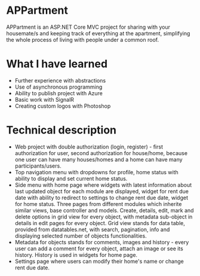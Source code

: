 # APPartment

APPartment is an ASP.NET Core MVC project for sharing with your housemate/s and keeping track of everything at the apartment, simplifying the whole process of living with people under a common roof.

# What I have learned

* Further experience with abstractions
* Use of asynchronous programming
* Ability to publish project with Azure
* Basic work with SignalR
* Creating custom logos with Photoshop

# Technical description

* Web project with double authorization (login, register) - first authorization for user, second authorization for house/home, because one user can have many houses/homes and a home can have many participants/users.
* Top navigation menu with dropdowns for profile, home status with ability to display and set current home status.
* Side menu with home page where widgets with latest information about last updated object for each module are displayed, widget for rent due date with ability to redirect to settings to change rent due date, widget for home status. Three pages from different modules which inherite similar views, base controller and models. Create, details, edit, mark and delete options in grid view for every object, with metadata sub-object in details in edit pages for every object. Grid view stands for data table, provided from datatables.net, with search, pagination, info and displaying selected number of objects functionalities.
* Metadata for objects stands for comments, images and history - every user can add a comment for every object, attach an image or see its history. History is used in widgets for home page.
* Settings page where users can modify their home's name or change rent due date.
